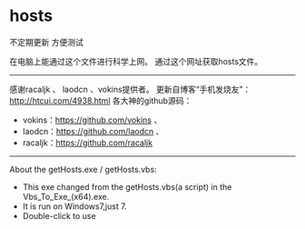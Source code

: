 # hosts
不定期更新
方便测试

在电脑上能通过这个文件进行科学上网。
通过这个网址获取hosts文件。
***
感谢racaljk 、 laodcn 、vokins提供者。
更新自博客“手机发烧友”：http://htcui.com/4938.html
各大神的github源码：
 - vokins：https://github.com/vokins 、
 - laodcn：https://github.com/laodcn 、
 - racaljk：https://github.com/racaljk 
                   
***
About the getHosts.exe / getHosts.vbs:
 - This exe changed from the getHosts.vbs(a script) in the Vbs_To_Exe_(x64).exe.
 - It is run on Windows7,just 7.
 - Double-click to use

                   
                  
